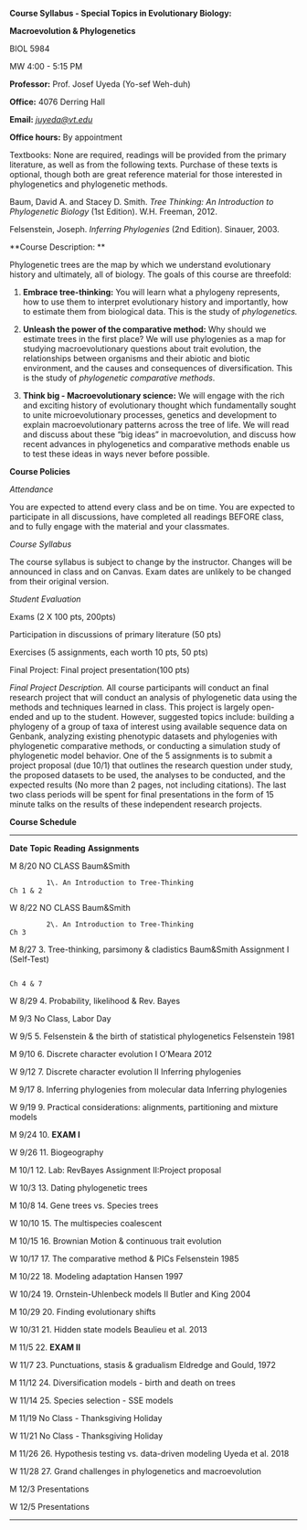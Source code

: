 **Course Syllabus - Special Topics in Evolutionary Biology:**

**Macroevolution & Phylogenetics**

BIOL 5984

MW 4:00 - 5:15 PM

**Professor:** Prof. Josef Uyeda (Yo-sef Weh-duh)

**Office:** 4076 Derring Hall

**Email:** [*juyeda@vt.edu*](mailto:juyeda@vt.edu)

**Office hours:** By appointment

Textbooks: None are required, readings will be provided from the primary
literature, as well as from the following texts. Purchase of these texts
is optional, though both are great reference material for those
interested in phylogenetics and phylogenetic methods.

Baum, David A. and Stacey D. Smith. *Tree Thinking: An Introduction to
Phylogenetic Biology* (1st Edition). W.H. Freeman, 2012.

Felsenstein, Joseph. *Inferring Phylogenies* (2nd Edition). Sinauer,
2003.

**Course Description: **

Phylogenetic trees are the map by which we understand evolutionary
history and ultimately, all of biology. The goals of this course are
threefold:

1.  **Embrace tree-thinking:** You will learn what a phylogeny
    represents, how to use them to interpret evolutionary history and
    importantly, how to estimate them from biological data. This is the
    study of *phylogenetics.*

2.  **Unleash the power of the comparative method:** Why should we
    estimate trees in the first place? We will use phylogenies as a map
    for studying macroevolutionary questions about trait evolution, the
    relationships between organisms and their abiotic and biotic
    environment, and the causes and consequences of diversification.
    This is the study of *phylogenetic comparative methods*.

3.  **Think big - Macroevolutionary science:** We will engage with the
    rich and exciting history of evolutionary thought which
    fundamentally sought to unite microevolutionary processes, genetics
    and development to explain macroevolutionary patterns across the
    tree of life. We will read and discuss about these “big ideas” in
    macroevolution, and discuss how recent advances in phylogenetics and
    comparative methods enable us to test these ideas in ways never
    before possible.

**Course Policies**

*Attendance*

You are expected to attend every class and be on time. You are expected
to participate in all discussions, have completed all readings BEFORE
class, and to fully engage with the material and your classmates.

*Course Syllabus*

The course syllabus is subject to change by the instructor. Changes will
be announced in class and on Canvas. Exam dates are unlikely to be
changed from their original version.

*Student Evaluation*

Exams (2 X 100 pts, 200pts)

Participation in discussions of primary literature (50 pts)

Exercises (5 assignments, each worth 10 pts, 50 pts)

Final Project: Final project presentation(100 pts)

*Final Project Description.* All course participants will conduct an
final research project that will conduct an analysis of phylogenetic
data using the methods and techniques learned in class. This project is
largely open-ended and up to the student. However, suggested topics
include: building a phylogeny of a group of taxa of interest using
available sequence data on Genbank, analyzing existing phenotypic
datasets and phylogenies with phylogenetic comparative methods, or
conducting a simulation study of phylogenetic model behavior. One of the
5 assignments is to submit a project proposal (due 10/1) that outlines
the research question under study, the proposed datasets to be used, the
analyses to be conducted, and the expected results (No more than 2
pages, not including citations). The last two class periods will be
spent for final presentations in the form of 15 minute talks on the
results of these independent research projects.

**Course Schedule**

  ---------- --------------------------------------------------------------------------- -------------------------- --------------------------------
  **Date**   **Topic**                                                                   **Reading**                **Assignments**

  M 8/20     NO CLASS                                                                    Baum&Smith                 
                                                                                                                    
             1\. An Introduction to Tree-Thinking                                        Ch 1 & 2                   

  W 8/22     NO CLASS                                                                    Baum&Smith                 
                                                                                                                    
             2\. An Introduction to Tree-Thinking                                        Ch 3                       

  M 8/27     3\. Tree-thinking, parsimony & cladistics                                   Baum&Smith                 Assignment I (Self-Test)
                                                                                                                    
                                                                                         Ch 4 & 7                   

  W 8/29     4\. Probability, likelihood & Rev. Bayes                                                               

  M 9/3      No Class, Labor Day                                                                                    

  W 9/5      5\. Felsenstein & the birth of statistical phylogenetics                    Felsenstein 1981           

  M 9/10     6\. Discrete character evolution I                                          O’Meara 2012               

  W 9/12     7\. Discrete character evolution II                                         Inferring phylogenies      

  M 9/17     8\. Inferring phylogenies from molecular data                               Inferring phylogenies      

  W 9/19     9\. Practical considerations: alignments, partitioning and mixture models                              

  M 9/24     10\. **EXAM I**                                                                                        

  W 9/26     11\. Biogeography                                                                                      

  M 10/1     12\. Lab: RevBayes                                                                                     Assignment II:Project proposal

  W 10/3     13\. Dating phylogenetic trees                                                                         

  M 10/8     14\. Gene trees vs. Species trees                                                                      

  W 10/10    15\. The multispecies coalescent                                                                       

  M 10/15    16\. Brownian Motion & continuous trait evolution                                                      

  W 10/17    17\. The comparative method & PICs                                          Felsenstein 1985           

  M 10/22    18\. Modeling adaptation                                                    Hansen 1997                

  W 10/24    19\. Ornstein-Uhlenbeck models II                                           Butler and King 2004       

  M 10/29    20\. Finding evolutionary shifts                                                                       

  W 10/31    21\. Hidden state models                                                    Beaulieu et al. 2013       

  M 11/5     22\. **EXAM II**                                                                                       

  W 11/7     23\. Punctuations, stasis & gradualism                                      Eldredge and Gould, 1972   

  M 11/12    24\. Diversification models - birth and death on trees                                                 

  W 11/14    25\. Species selection - SSE models                                                                    

  M 11/19    No Class - Thanksgiving Holiday                                                                        

  W 11/21    No Class - Thanksgiving Holiday                                                                        

  M 11/26    26\. Hypothesis testing vs. data-driven modeling                            Uyeda et al. 2018          

  W 11/28    27\. Grand challenges in phylogenetics and macroevolution                                              

  M 12/3     Presentations                                                                                          

  W 12/5     Presentations                                                                                          
  ---------- --------------------------------------------------------------------------- -------------------------- --------------------------------
